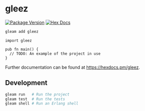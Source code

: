 # gleez

[![Package Version](https://img.shields.io/hexpm/v/gleez)](https://hex.pm/packages/gleez)
[![Hex Docs](https://img.shields.io/badge/hex-docs-ffaff3)](https://hexdocs.pm/gleez/)

```sh
gleam add gleez
```
```gleam
import gleez

pub fn main() {
  // TODO: An example of the project in use
}
```

Further documentation can be found at <https://hexdocs.pm/gleez>.

## Development

```sh
gleam run   # Run the project
gleam test  # Run the tests
gleam shell # Run an Erlang shell
```
